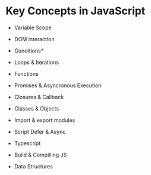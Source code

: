 # Key Concepts in JavaScript

- Variable Scope
- DOM interaction
- Conditions*
- Loops & Iterations
- Functions
- Promises & Asyncronous Execution
- Closures & Callback
- Classes & Objects
- Import & export modules
- Script Defer & Async

- Typescript
- Build & Compilling JS
- Data Structures
